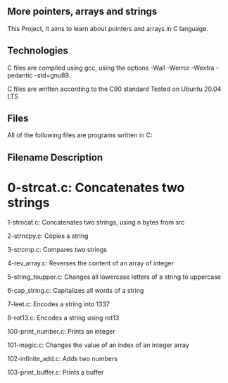 ## More pointers, arrays and strings

This Project, It aims to learn about pointers and arrays in C language.

## Technologies
C files are compiled using gcc, using the options -Wall -Werror -Wextra -pedantic -std=gnu89.

C files are written according to the C90 standard
Tested on Ubuntu 20.04 LTS

## Files
All of the following files are programs written in C:

## Filename	Description

# 0-strcat.c:	Concatenates two strings

1-strncat.c:	Concatenates two strings, using n bytes from src

2-strncpy.c:	Copies a string

3-strcmp.c:	Compares two strings

4-rev_array.c:	Reverses the content of an array of integer

5-string_toupper.c:	Changes all lowercase letters of a string to uppercase

6-cap_string.c:	Capitalizes all words of a string

7-leet.c:	Encodes a string into 1337

8-rot13.c:	Encodes a string using rot13

100-print_number.c:	Prints an integer

101-magic.c:	Changes the value of an index of an integer array

102-infinite_add.c:	Adds two numbers

103-print_buffer.c:	Prints a buffer
